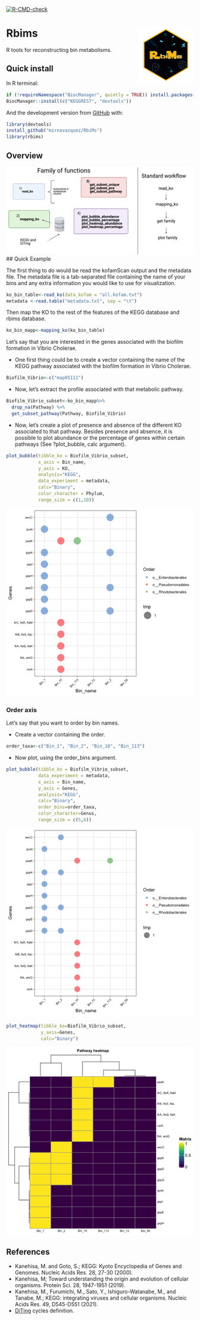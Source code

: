 
<!-- README.md is generated from README.Rmd. Please edit that file -->

<!-- badges: start -->
[![R-CMD-check](https://github.com/mirnavazquez/RbiMs/workflows/R-CMD-check/badge.svg)](https://github.com/mirnavazquez/RbiMs/actions)
<!-- badges: end -->

# **Rbims** <img src="man/figures/Logo-rRbiMs.png"  width="150" height="150" align="right" />

<!-- badges: start -->
<!-- badges: end -->

R tools for reconstructing bin metabolisms.

## Quick install

In R terminal:

``` r
if (!requireNamespace("BiocManager", quietly = TRUE)) install.packages("BiocManager")
BiocManager::install(c("KEGGREST", "devtools"))
```

And the development version from
[GitHub](https://github.com/mirnavazquez/RbiMs) with:

``` r
library(devtools)
install_github("mirnavazquez/RbiMs")
library(rbims)
```

## Overview

![](inst/rRbiMs-3.png) \#\# Quick Example

The first thing to do would be read the kofamScan output and the
metadata file. The metadata file is a tab-separated file containing the
name of your bins and any extra information you would like to use for
visualization.

``` r
ko_bin_table<-read_ko(data_kofam = "all.kofam.txt")
metadata <-read.table("metadata.txt", sep = "\t")
```

Then map the KO to the rest of the features of the KEGG database and
rbims database.

``` r
ko_bin_mapp<-mapping_ko(ko_bin_table)
```

Let’s say that you are interested in the genes associated with the
biofilm formation in Vibrio Cholerae.

-   One first thing could be to create a vector containing the name of
    the KEGG pathway associated with the biofilm formation in Vibrio
    Cholerae.

``` r
Biofilm_Vibrio<-c("map05111")
```

-   Now, let’s extract the profile associated with that metabolic
    pathway.

``` r
Biofilm_Vibrio_subset<-ko_bin_mapp%>%
  drop_na(Pathway) %>%
  get_subset_pathway(Pathway, Biofilm_Vibrio) 
```

-   Now, let’s create a plot of presence and absence of the different KO
    associated to that pathway. Besides presence and absence, it is
    possible to plot abundance or the percentage of genes within certain
    pathways (See ?plot\_bubble, calc argument).

``` r
plot_bubble(tibble_ko = Biofilm_Vibrio_subset,
            x_axis = Bin_name, 
            y_axis = KO,
            analysis="KEGG",
            data_experiment = metadata,
            calc="Binary",
            color_character = Phylum,
            range_size = c(1,10)) 
```

![](inst/Example_bubble.png)

### Order axis

Let’s say that you want to order by bin names.

-   Create a vector containing the order.

``` r
order_taxa<-c("Bin_1", "Bin_2", "Bin_10", "Bin_113")
```

-   Now plot, using the order\_bins argument.

``` r
plot_bubble(tibble_ko = Biofilm_Vibrio_subset,
            data_experiment = metadata,
            x_axis = Bin_name,
            y_axis = Genes,
            analysis="KEGG",
            calc="Binary",
            order_bins=order_taxa,
            color_character=Genus,
            range_size = c(5,6))
```

![](inst/Example_bubble_order.png)

``` r
plot_heatmap(tibble_ko=Biofilm_Vibrio_subset, 
             y_axis=Genes, 
             calc="Binary")
```

![](inst/example_heatmap.png)

## References

-   Kanehisa, M. and Goto, S.; KEGG: Kyoto Encyclopedia of Genes and
    Genomes. Nucleic Acids Res. 28, 27-30 (2000).
-   Kanehisa, M; Toward understanding the origin and evolution of
    cellular organisms. Protein Sci. 28, 1947-1951 (2019).
-   Kanehisa, M., Furumichi, M., Sato, Y., Ishiguro-Watanabe, M., and
    Tanabe, M.; KEGG: integrating viruses and cellular organisms.
    Nucleic Acids Res. 49, D545-D551 (2021).
-   [DiTing](https://github.com/xuechunxu/DiTing) cycles definition.
